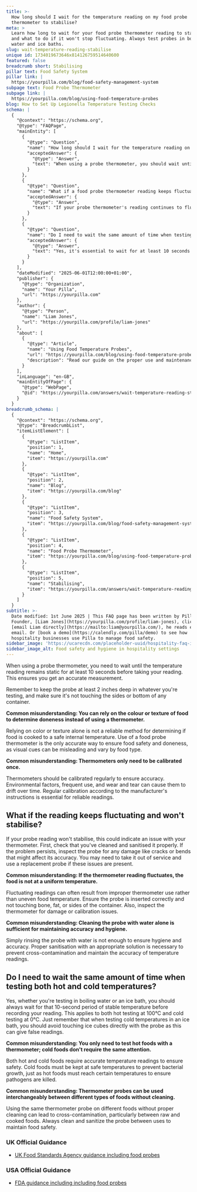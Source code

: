 ```yaml
---
title: >-
  How long should I wait for the temperature reading on my food probe
  thermometer to stabilise?
meta: >
  Learn how long to wait for your food probe thermometer reading to stabilise
  and what to do if it won't stop fluctuating. Always test probes in boiling
  water and ice baths.
slug: wait-temperature-reading-stabilise
unique id: 1734019673646x814126759514640600
featured: false
breadcrumb short: Stabilising
pillar text: Food Safety System
pillar link: |
  https://yourpilla.com/blog/food-safety-management-system
subpage text: Food Probe Thermometer
subpage link: |
  https://yourpilla.com/blog/using-food-temperature-probes
blog: How to Set Up Legionella Temperature Testing Checks
schema: |
  {
    "@context": "https://schema.org",
    "@type": "FAQPage",
    "mainEntity": [
      {
        "@type": "Question",
        "name": "How long should I wait for the temperature reading on my food probe thermometer to stabilise?",
        "acceptedAnswer": {
          "@type": "Answer",
          "text": "When using a probe thermometer, you should wait until the temperature reading stabilises for at least 10 seconds before taking your final reading. This delay ensures an accurate measurement. Also, ensure the probe is inserted at least 2 inches deep into the substance being measured and not touching the container's sides or bottom."
        }
      },
      {
        "@type": "Question",
        "name": "What if a food probe thermometer reading keeps fluctuating and won't stabilise?",
        "acceptedAnswer": {
          "@type": "Answer",
          "text": "If your probe thermometer's reading continues to fluctuate and does not stabilise, this may point to a problem with the thermometer itself. Ensure the probe is clean and sanitised and inspect for any physical damage, such as cracks or bends. If these checks do not resolve the issue, it may be necessary to replace the probe."
        }
      },
      {
        "@type": "Question",
        "name": "Do I need to wait the same amount of time when testing both hot and cold temperatures for food probe thermometer?",
        "acceptedAnswer": {
          "@type": "Answer",
          "text": "Yes, it's essential to wait for at least 10 seconds until the temperature stabilises before recording a reading, whether you are testing hot or cold temperatures. This standard applies to ensure accurate and safe temperature readings, which are critical in preventing foodborne illness."
        }
      }
    ],
    "dateModified": "2025-06-01T12:00:00+01:00",
    "publisher": {
      "@type": "Organization",
      "name": "Your Pilla",
      "url": "https://yourpilla.com"
    },
    "author": {
      "@type": "Person",
      "name": "Liam Jones",
      "url": "https://yourpilla.com/profile/liam-jones"
    },
    "about": [
      {
        "@type": "Article",
        "name": "Using Food Temperature Probes",
        "url": "https://yourpilla.com/blog/using-food-temperature-probes",
        "description": "Read our guide on the proper use and maintenance of food probe thermometers to ensure food safety."
      }
    ],
    "inLanguage": "en-GB",
    "mainEntityOfPage": {
      "@type": "WebPage",
      "@id": "https://yourpilla.com/answers/wait-temperature-reading-stabilise"
    }
  }
breadcrumb_schema: |
  {
    "@context": "https://schema.org",
    "@type": "BreadcrumbList",
    "itemListElement": [
      {
        "@type": "ListItem",
        "position": 1,
        "name": "Home",
        "item": "https://yourpilla.com"
      },
      {
        "@type": "ListItem",
        "position": 2,
        "name": "Blog",
        "item": "https://yourpilla.com/blog"
      },
      {
        "@type": "ListItem",
        "position": 3,
        "name": "Food Safety System",
        "item": "https://yourpilla.com/blog/food-safety-management-system"
      },
      {
        "@type": "ListItem",
        "position": 4,
        "name": "Food Probe Thermometer",
        "item": "https://yourpilla.com/blog/using-food-temperature-probes"
      },
      {
        "@type": "ListItem",
        "position": 5,
        "name": "Stabilising",
        "item": "https://yourpilla.com/answers/wait-temperature-reading-stabilise"
      }
    ]
  }
subtitle: >-
  Date modified: 1st June 2025 | This FAQ page has been written by Pilla
  Founder, [Liam Jones](https://yourpilla.com/profile/liam-jones), click to
  [email Liam directly](https://mailto:liam@yourpilla.com/), he reads every
  email. Or [book a demo](https://calendly.com/pilla/demo) to see how
  hospitality businesses use Pilla to manage food safety.
sidebar_image: 'https://ucarecdn.com/placeholder-uuid/hospitality-faq-image.jpg'
sidebar_image_alt: Food safety and hygiene in hospitality settings
---
```

When using a probe thermometer, you need to wait until the temperature reading remains static for at least 10 seconds before taking your reading. This ensures you get an accurate measurement.

Remember to keep the probe at least 2 inches deep in whatever you're testing, and make sure it's not touching the sides or bottom of any container.

**Common misunderstanding: You can rely on the colour or texture of food to determine doneness instead of using a thermometer.**

Relying on color or texture alone is not a reliable method for determining if food is cooked to a safe internal temperature. Use of a food probe thermometer is the only accurate way to ensure food safety and doneness, as visual cues can be misleading and vary by food type.

**Common misunderstanding: Thermometers only need to be calibrated once.**

Thermometers should be calibrated regularly to ensure accuracy. Environmental factors, frequent use, and wear and tear can cause them to drift over time. Regular calibration according to the manufacturer's instructions is essential for reliable readings.

## What if the reading keeps fluctuating and won't stabilise?

If your probe reading won't stabilise, this could indicate an issue with your thermometer. First, check that you've cleaned and sanitised it properly. If the problem persists, inspect the probe for any damage like cracks or bends that might affect its accuracy. You may need to take it out of service and use a replacement probe if these issues are present.

**Common misunderstanding: If the thermometer reading fluctuates, the food is not at a uniform temperature.**

Fluctuating readings can often result from improper thermometer use rather than uneven food temperature. Ensure the probe is inserted correctly and not touching bone, fat, or sides of the container. Also, inspect the thermometer for damage or calibration issues.

**Common misunderstanding: Cleaning the probe with water alone is sufficient for maintaining accuracy and hygiene.**

Simply rinsing the probe with water is not enough to ensure hygiene and accuracy. Proper sanitisation with an appropriate solution is necessary to prevent cross-contamination and maintain the accuracy of temperature readings.

## Do I need to wait the same amount of time when testing both hot and cold temperatures?

Yes, whether you're testing in boiling water or an ice bath, you should always wait for that 10-second period of stable temperature before recording your reading. This applies to both hot testing at 100°C and cold testing at 0°C. Just remember that when testing cold temperatures in an ice bath, you should avoid touching ice cubes directly with the probe as this can give false readings.

**Common misunderstanding: You only need to test hot foods with a thermometer; cold foods don't require the same attention.**

Both hot and cold foods require accurate temperature readings to ensure safety. Cold foods must be kept at safe temperatures to prevent bacterial growth, just as hot foods must reach certain temperatures to ensure pathogens are killed.

**Common misunderstanding: Thermometer probes can be used interchangeably between different types of foods without cleaning.**

Using the same thermometer probe on different foods without proper cleaning can lead to cross-contamination, particularly between raw and cooked foods. Always clean and sanitize the probe between uses to maintain food safety.

### UK Official Guidance

-   [UK Food Standards Agency guidance including food probes](https://www.food.gov.uk/safety-hygiene/cooking-your-food)

### USA Official Guidance

-   [FDA guidance including including food probes](https://www.fda.gov/food/buy-store-serve-safe-food/refrigerator-thermometers-cold-facts-about-food-safety?utm_source=chatgpt.com)
